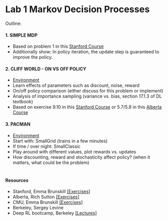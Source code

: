# Lab 1 Markov Decision Processes

Outline:

#### 1. SIMPLE MDP
- Based on problem 1 in this [Stanford Course](http://web.stanford.edu/class/cs234/assignment1/assignment1.pdf)
- Additionally show: In policy iteration, the update step is guaranteed to improve the policy.

#### 2. CLIFF WORLD - ON VS OFF POLICY
- [Environment](http://ai.berkeley.edu/reinforcement.html#Q3)
- Learn effects of parameters such as discount, noise, reward
- On/off policy comparison (either discuss for this problem or implement)
- Analysis of importance sampling (variance vs. bias, section 17.1.3 of DL textbook)
- Based on exercise 9.10 in this [Stanford Course](https://statweb.stanford.edu/~owen/mc/Ch-var-is.pdf) 
  or 5.7/5.8 in this [Alberta Course](https://sites.ualberta.ca/~szepesva/CMPUT607/Questions5e.pdf) 

#### 3. PACMAN
- [Environment](http://ai.berkeley.edu/reinforcement.html#Q7)
- Start with: SmallGrid (trains in a few minutes)
- If time / over night: SmallClassic
- Play around with different values, plot rewards vs. updates
- How discounting, reward and stochasticity affect policy? (when it matters, what could be the problem)

# 

#### Resources
- Stanford, Emma Brunskill [[Exercises]](https://drive.google.com/open?id=1BXX_5sfmFDBaxljhMPzXC_i1vUzd8AoX)
- Alberta, Rich Sutton [[Exercises]](https://drive.google.com/drive/folders/0B3w765rOKuKANmxNbXdwaE1YU1k)
- CMU, Emma Brunskill [[Exercises]](http://www.cs.cmu.edu/~ebrun/15889e/homeworks.html)
- Berkeley, Sergey Levine
- Deep RL bootcamp, Berkeley [[Lectures]](https://sites.google.com/view/deep-rl-bootcamp/lectures)